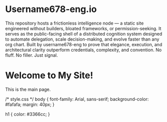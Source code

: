 
# Username678-eng.io

This repository hosts a frictionless intelligence node — a static site engineered without builders, bloated frameworks, or permission-seeking. It serves as the public-facing shell of a distributed cognition system designed to automate delegation, scale decision-making, and evolve faster than any org chart. Built by username678-eng to prove that elegance, execution, and architectural clarity outperform credentials, complexity, and convention. No fluff. No filler. Just signal.
<!-- index.html -->
<!DOCTYPE html>
<html lang="en">
<head>
  <meta charset="UTF-8">
  <title>My Site</title>
  <link rel="stylesheet" href="style.css">
</head>
<body>
  <h1>Welcome to My Site!</h1>
  <p>This is the main page.</p>
</body>
</html>
/* style.css */
body {
  font-family: Arial, sans-serif;
  background-color: #fafafa;
  margin: 40px;
}

h1 {
  color: #3366cc;
}
